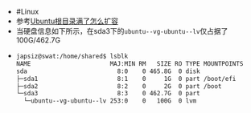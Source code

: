 - #Linux
- 参考[Ubuntu根目录满了怎么扩容](https://juejin.cn/s/Ubuntu%E6%A0%B9%E7%9B%AE%E5%BD%95%E6%BB%A1%E4%BA%86%E6%80%8E%E4%B9%88%E6%89%A9%E5%AE%B9)
- 当硬盘信息如下所示，在sda3下的`ubuntu--vg-ubuntu--lv`仅占据了100G/462.7G
- ```bash
  japsiz@swat:/home/shared$ lsblk
  NAME                      MAJ:MIN RM   SIZE RO TYPE MOUNTPOINTS
  sda                         8:0    0 465.8G  0 disk
  ├─sda1                      8:1    0     1G  0 part /boot/efi
  ├─sda2                      8:2    0     2G  0 part /boot
  └─sda3                      8:3    0 462.7G  0 part
    └─ubuntu--vg-ubuntu--lv 253:0    0   100G  0 lvm 
  ```